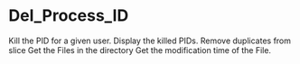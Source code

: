 # Del_Process_ID

Kill the PID for a given user.
Display the killed PIDs.
Remove duplicates from slice
Get the Files in the directory
Get the modification time of the File.

